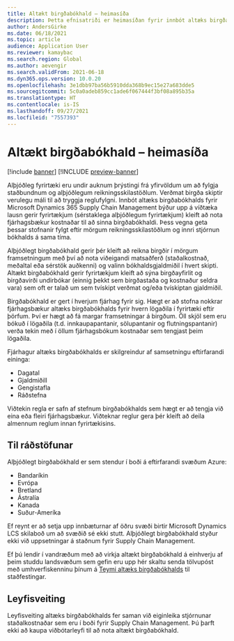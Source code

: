 ```yaml
---
title: Altækt birgðabókhald – heimasíða
description: Þetta efnisatriði er heimasíðan fyrir innbót altæks birgðabókhalds fyrir Microsoft Dynamics 365 Supply Chain Management.
author: AndersGirke
ms.date: 06/18/2021
ms.topic: article
audience: Application User
ms.reviewer: kamaybac
ms.search.region: Global
ms.author: aevengir
ms.search.validFrom: 2021-06-18
ms.dyn365.ops.version: 10.0.20
ms.openlocfilehash: 3e1dbb97ba56b5910dda368b9ec15e27a683dde5
ms.sourcegitcommit: 5c0a0adeb859cc1ade6f067444f3bf08a895b35a
ms.translationtype: HT
ms.contentlocale: is-IS
ms.lasthandoff: 09/27/2021
ms.locfileid: "7557393"
---
```

# <a name="global-inventory-accounting-home-page"></a>Altækt birgðabókhald – heimasíða

[!include [banner](../includes/banner.md)]
[!INCLUDE [preview-banner](../includes/preview-banner.md)]

Alþjóðleg fyrirtæki eru undir auknum þrýstingi frá yfirvöldum um að fylgja staðbundnum og alþjóðlegum reikningsskilastöðlum. Verðmat birgða skiptir verulegu máli til að tryggja reglufylgni. Innbót altæks birgðabókhalds fyrir Microsoft Dynamics 365 Supply Chain Management býður upp á víðtæka lausn gerir fyrirtækjum (sérstaklega alþjóðlegum fyrirtækjum) kleift að nota fjárhagsbækur kostnaðar til að sinna birgðabókhaldi. Þess vegna geta þessar stofnanir fylgt eftir mörgum reikningsskilastöðlum og innri stjórnun bókhalds á sama tíma.

Alþjóðlegt birgðabókhald gerir þér kleift að reikna birgðir í mörgum framsetningum með því að nota viðeigandi matsaðferð (staðalkostnað, meðaltal eða sérstök auðkenni) og valinn bókhaldsgjaldmiðil í hvert skipti. Altækt birgðabókhald gerir fyrirtækjum kleift að sýna birgðayfirlit og birgðavirði undirbókar (einnig þekkt sem birgðastaða og kostnaður seldra vara) sem oft er talað um sem tvískipt verðmat og/eða tvískiptan gjaldmiðil.

Birgðabókhald er gert í hverjum fjárhag fyrir sig. Hægt er að stofna nokkrar fjárhagsbækur altæks birgðabókhalds fyrir hvern lögaðila í fyrirtæki eftir þörfum. Því er hægt að fá margar framsetningar á birgðum. Öll skjöl sem eru bókuð í lögaðila (t.d. innkaupapantanir, sölupantanir og flutningspantanir) verða tekin með í öllum fjárhagsbókum kostnaðar sem tengjast þeim lögaðila.

Fjárhagur altæks birgðabókhalds er skilgreindur af samsetningu eftirfarandi eininga:

- Dagatal
- Gjaldmiðill
- Gengistafla
- Ráðstefna

Viðtekin regla er safn af stefnum birgðabókhalds sem hægt er að tengja við eina eða fleiri fjárhagsbækur. Viðteknar reglur gera þér kleift að deila almennum reglum innan fyrirtækisins.

## <a name="availability"></a>Til ráðstöfunar

Alþjóðlegt birgðabókhald er sem stendur í boði á eftirfarandi svæðum Azure:

- Bandaríkin
- Evrópa
- Bretland
- Ástralía
- Kanada
- Suður-Ameríka

Ef reynt er að setja upp innbæturnar af öðru svæði birtir Microsoft Dynamics LCS skilaboð um að svæðið sé ekki stutt. Alþjóðlegt birgðabókhald styður ekki við uppsetningar á staðnum fyrir Supply Chain Management.

Ef þú lendir í vandræðum með að virkja altækt birgðabókhald á einhverju af þeim studdu landsvæðum sem gefin eru upp hér skaltu senda tölvupóst með umhverfiskenninu þínum á [Teymi altæks birgðabókhalds](mailto:GlobalInvAccount@microsoft.com) til staðfestingar.

## <a name="licensing"></a>Leyfisveiting

Leyfisveiting altæks birgðabókhalds fer saman við eiginleika stjórnunar staðalkostnaðar sem eru í boði fyrir Supply Chain Management. Þú þarft ekki að kaupa viðbótarleyfi til að nota altækt birgðabókhald.
